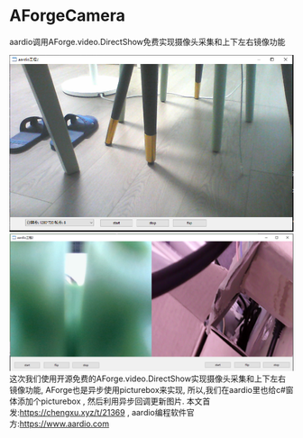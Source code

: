 # AForgeCamera
aardio调用AForge.video.DirectShow免费实现摄像头采集和上下左右镜像功能


![单摄像头](https://raw.githubusercontent.com/popde/AForgeCamera/main/1658586251185704.png)
![双摄像头](https://raw.githubusercontent.com/popde/AForgeCamera/main/1658721630856921.png)
这次我们使用开源免费的AForge.video.DirectShow实现摄像头采集和上下左右镜像功能,
AForge也是异步使用picturebox来实现,
所以,我们在aardio里也给c#窗体添加个picturebox , 然后利用异步回调更新图片.
本文首发:https://chengxu.xyz/t/21369 , aardio编程软件官方:https://www.aardio.com
